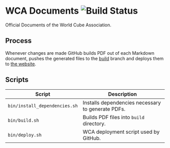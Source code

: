 # WCA Documents ![Build Status](https://github.com/thewca/wca-documents/actions/workflows/deploy.yml/badge.svg)

Official Documents of the World Cube Association.

## Process

Whenever changes are made GitHub builds PDF out of each Markdown document, pushes the generated files to the [build](https://github.com/thewca/wca-documents/tree/build) branch
and deploys them to [the website](https://www.worldcubeassociation.org/documents).

## Scripts

| Script | Description |
| ------ | ----------- |
| `bin/install_dependencies.sh` | Installs dependencies necessary to generate PDFs. |
| `bin/build.sh` | Builds PDF files into `build` directory. |
| `bin/deploy.sh` | WCA deployment script used by GitHub. |
